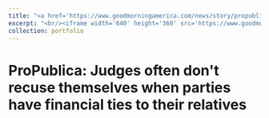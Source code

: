 ```yaml
---
title: "<a href='https://www.goodmorningamerica.com/news/story/propublica-judges-dont-recuse-parties-financial-ties-relatives-111966656' target='_blank'>ProPublica: Judges often don't recuse themselves when parties have financial ties to their relatives</a>"
excerpt: "<br/><iframe width='640' height='360' src='https://www.goodmorningamerica.com/video/embed/111982904' allowfullscreen frameborder='0'></iframe>"
collection: portfolio
---
```


# ProPublica: Judges often don't recuse themselves when parties have financial ties to their relatives

